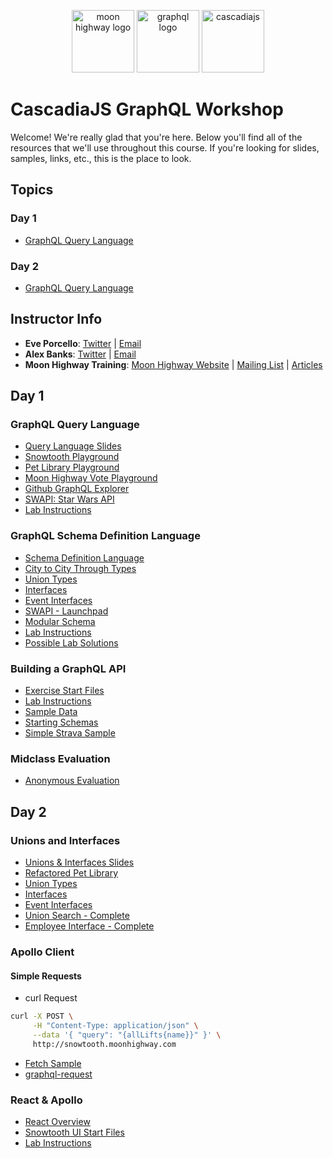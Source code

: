 <p align="center">
<img src="https://i.imgur.com/migo24P.png" width="100" alt="moon highway logo"/>
<img src="https://upload.wikimedia.org/wikipedia/commons/thumb/1/17/GraphQL_Logo.svg/512px-GraphQL_Logo.svg.png" width="100" alt="graphql logo"/>
<img src="https://begin-static-p6uw2-production.s3.us-west-2.amazonaws.com/forest-1dg/images/cjs-sunbreak-logo.svg" width="100" alt="cascadiajs"/>
</p>

# CascadiaJS GraphQL Workshop

Welcome! We're really glad that you're here. Below you'll find all of the resources that we'll use throughout this course. If you're looking for slides, samples, links, etc., this is the place to look.

## Topics

### Day 1

- [GraphQL Query Language](https://github.com/graphqlworkshop/cascadiajs#graphql-subscriptions-)


### Day 2

- [GraphQL Query Language](https://github.com/graphqlworkshop/summit-bootcamp#graphql-subscriptions-)


## Instructor Info

- **Eve Porcello**: [Twitter](https://twitter.com/eveporcello) | [Email](mailto:eve@moonhighway.com)
- **Alex Banks**: [Twitter](https://twitter.com/moontahoe) | [Email](mailto:alex@moonhighway.com)
- **Moon Highway Training**: [Moon Highway Website](https://www.moonhighway.com) | [Mailing List](http://bit.ly/moonhighway) | [Articles](https://www.moonhighway.com/articles)

## Day 1

### GraphQL Query Language

- [Query Language Slides](https://slides.com/moonhighway/graphql-intro/)
- [Snowtooth Playground](https://snowtooth.moonhighway.com)
- [Pet Library Playground](https://pet-library.moonhighway.com)
- [Moon Highway Vote Playground](http://vote.moonhighway.com)
- [Github GraphQL Explorer](https://developer.github.com/v4/explorer/)
- [SWAPI: Star Wars API](http://graphql.org/swapi-graphql/)
- [Lab Instructions](https://slides.com/moonhighway/snowtooth-query-lab/)

### GraphQL Schema Definition Language

- [Schema Definition Language](https://slides.com/moonhighway/schema-definition-language/)
- [City to City Through Types](https://codesandbox.io/s/5vzn2rkzxn)
- [Union Types](https://codesandbox.io/s/rm2rx3opqm)
- [Interfaces](https://codesandbox.io/s/71x8n304r1)
- [Event Interfaces](https://codesandbox.io/s/mm36pp93p9)
- [SWAPI - Launchpad](http://bit.ly/swapi-launchpad)
- [Modular Schema](https://github.com/eveporcello/schema-workshop/tree/master/06-extras/modularizing-a-schema/finished)
- [Lab Instructions](https://slides.com/moonhighway/schema-lab/)
- [Possible Lab Solutions](https://github.com/graphqlworkshop/schema-activity)

### Building a GraphQL API

- [Exercise Start Files](https://github.com/graphqlworkshop/snowtooth-api)
- [Lab Instructions](https://slides.com/moonhighway/server-lab/)
- [Sample Data](https://bit.ly/2VF5zJU)
- [Starting Schemas](https://github.com/graphqlworkshop/schema-activity)
- [Simple Strava Sample](https://github.com/eveporcello/simple-strava-sample/blob/master/index.js)

### Midclass Evaluation

- [Anonymous Evaluation](https://docs.google.com/forms/d/e/1FAIpQLSf4LDSnkxJUC1gxJH2p9U4UnKrp3T9O9y3ASMHHnJLsYfJGcA/viewform?usp=sf_link)

## Day 2

### Unions and Interfaces

- [Unions & Interfaces Slides](https://slides.com/moonhighway/unions-interfaces)
- [Refactored Pet Library](http://funded-pet-library.moonhighway.com/)
- [Union Types](https://codesandbox.io/s/rm2rx3opqm)
- [Interfaces](https://codesandbox.io/s/71x8n304r1)
- [Event Interfaces](https://codesandbox.io/s/mm36pp93p9)
- [Union Search - Complete](https://github.com/graphqlworkshop/snowtooth-unions/tree/complete)
- [Employee Interface - Complete](https://github.com/graphqlworkshop/interface-lab/tree/complete)

### Apollo Client

#### Simple Requests

- curl Request

```sh
curl -X POST \
     -H "Content-Type: application/json" \
     --data '{ "query": "{allLifts{name}}" }' \
     http://snowtooth.moonhighway.com
```

- [Fetch Sample](https://codesandbox.io/s/n3jro0o4n0)
- [graphql-request](https://codesandbox.io/s/4qzq5z2vz0)

### React & Apollo

- [React Overview](https://slides.com/moonhighway/react-overview)
- [Snowtooth UI Start Files](https://github.com/graphqlworkshop/snowtooth-ui)
- [Lab Instructions](https://slides.com/moonhighway/client-lab/)
